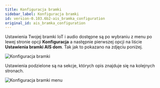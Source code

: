 ```yaml
---
title: Konfiguracja bramki
sidebar_label: Konfiguracja bramki
id: version-0.103.6b2-ais_bramka_configuration
original_id: ais_bramka_configuration
---
```


Ustawienia Twojej bramki IoT i audio dostępne są po wybraniu z menu po lewej stronie opcji **Konfiguracja** a następnie pierwszej opcji na liście **Ustawienia bramki AIS dom**.
Tak jak to pokazano na zdjęciu poniżej.

![Konfiguracja bramki](/AIS-docs/img/en/bramka/go_to_config_gate.png)


Ustawienia podzielone są na sekcje, których opis znajduje się na kolejnych stronach.

![Konfiguracja bramki menu](/AIS-docs/img/en/bramka/config_ais_dom_menu.png)
